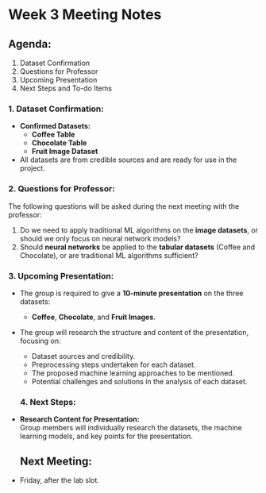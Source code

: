 # Week 3 Meeting Notes

## Agenda:
1. Dataset Confirmation  
2. Questions for Professor  
3. Upcoming Presentation  
4. Next Steps and To-do Items 

### 1. Dataset Confirmation:
- **Confirmed Datasets:**  
  - **Coffee Table**  
  - **Chocolate Table**  
  - **Fruit Image Dataset**  
- All datasets are from credible sources and are ready for use in the project.

### 2. Questions for Professor:
The following questions will be asked during the next meeting with the professor:
1. Do we need to apply traditional ML algorithms on the **image datasets**, or should we only focus on neural network models?  
2. Should **neural networks** be applied to the **tabular datasets** (Coffee and Chocolate), or are traditional ML algorithms sufficient?

### 3. Upcoming Presentation:
- The group is required to give a **10-minute presentation** on the three datasets:
  - **Coffee**, **Chocolate**, and **Fruit Images**.
- The group will research the structure and content of the presentation, focusing on:
  - Dataset sources and credibility.
  - Preprocessing steps undertaken for each dataset.
  - The proposed machine learning approaches to be mentioned.
  - Potential challenges and solutions in the analysis of each dataset.

  ### 4. Next Steps:
- **Research Content for Presentation:**  
  Group members will individually research the datasets, the machine learning models, and key points for the presentation.

  ## Next Meeting:
- Friday, after the lab slot.